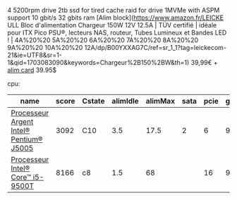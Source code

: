 4 5200rpm drive
2tb ssd for tired cache
raid for drive
1MVMe with ASPM support
10 gbit/s
32 gbits ram
[Alim block](https://www.amazon.fr/LEICKE ULL Bloc d'alimentation Chargeur 150W 12V 12.5A | TÜV certifié | idéale pour ITX Pico PSU®, lecteurs NAS, routeur, Tubes Lumineux et Bandes LED ! | 4A%20%20 5A%20%20 6A%20%20 7A%20%20 8A%20%20 9A%20%20 10A%20%20 12A/dp/B00YXXAG7C/ref=sr_1_1?tag=leickecom-21&ie=UTF8&sr=1-1&qid=1703083090&keywords=Chargeur%2B150%2BW&th=1) 39,99€ + [alim card](https://www.amazon.fr/PicoPSU-PicoPSU-150-XT-Alimentation-ATX-DC-DC/dp/B0045IXKTQ/ref=pd_bxgy_d_sccl_1/259-6453690-7175112?pd_rd_w=Kdidv&content-id=amzn1.sym.94e2eb88-804b-4c04-a956-bea13d4e30f5&pf_rd_p=94e2eb88-804b-4c04-a956-bea13d4e30f5&pf_rd_r=7ZCQYR3CGXJCKDZQXGD9&pd_rd_wg=MaK8i&pd_rd_r=91a35175-64ce-4379-b4b8-71606debff11&pd_rd_i=B0045IXKTQ&psc=1) 39.95$

cpu: 

| name | score | Cstate | alimIdle | alimMax | sata | pcie | gen |
| --- | --- | --- | --- | --- | --- | --- | --- |
| [Processeur Argent Intel® Pentium® J5005](https://www.intel.fr/content/www/fr/fr/products/sku/128984/intel-pentium-silver-j5005-processor-4m-cache-up-to-2-80-ghz/specifications.html) | 3092 | C10 | 3.5 | 17.5 | 2 | 6 | 9.5 |
| [Processeur Intel® Core™ i5-9500T](https://www.intel.fr/content/www/fr/fr/products/sku/191052/intel-core-i59500t-processor-9m-cache-up-to-3-70-ghz/specifications.html) | 8166 | c8 | 1.5 | 68 |  | 16 | 9 |


